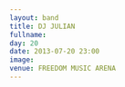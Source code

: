 ```yaml
---
layout: band
title: DJ JULIAN
fullname: 
day: 20
date: 2013-07-20 23:00
image: 
venue: FREEDOM MUSIC ARENA
---
```



